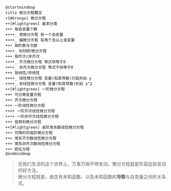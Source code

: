```plantuml
@startmindmap
title 微分方程概览
+[#Orange] 微分方程
++[#lightgreen] 基本分类
+++ 按自变量个数
++++_ 常微分方程 有一个自变量
++++_ 偏微分方程 有两个及以上自变量
+++ 按阶数与次数
++++_ N次N阶微分方程
+++ 按齐次/非齐次
++++_ 齐次微分方程 等式恒等于0
++++_ 非齐次微分方程 等式不恒等于0
+++ 按线性/非线性
++++_ 线性微分方程 变量(和其导数)只能形如 y
++++_ 非线性微分方程 变量(和其导数)形如 y^2
++[#lightgreen] 一阶微分方程
+++ 可分离变量方程
+++ 齐次微分方程
+++ 一阶线性微分方程
++++ 一阶齐次线性微分方程
++++ 一阶非齐次线性微分方程
+++ 伯努利微分方程
++[#lightgreen] 高阶常系数线性微分方程
+++ 可降阶的高阶微分方程
+++ 常系齐次数线性微分方程
+++ 常系非齐次数线性微分方程
+++ 欧拉方程
@endmindmap
```
> 在我们生活的这个世界上，万事万物不停变动，微分方程就是形容这些变动的好方法。  
> 微分方程就是，由含有未知函数、以及未知函数的**导数**与自变量之间的关系式。 
